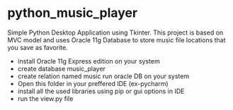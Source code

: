 # python_music_player
Simple Python Desktop Application using Tkinter. This project is based on MVC model and uses Oracle 11g Database to store music file locations that you save as favorite.

+ install Oracle 11g Express edition on your system
+ create database music_player
+ create relation named music run oracle DB on your system
+ Open this folder in your preffered IDE (ex-pycharm)
+ install all the used libraries using pip or gui options in IDE
+ run the view.py file

